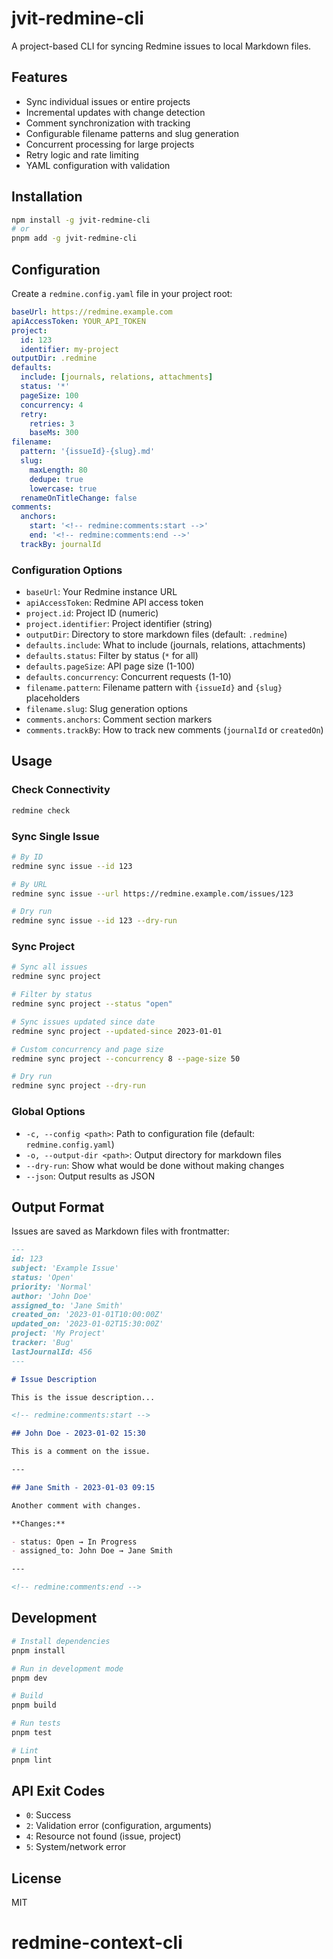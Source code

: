# jvit-redmine-cli

A project-based CLI for syncing Redmine issues to local Markdown files.

## Features

- Sync individual issues or entire projects
- Incremental updates with change detection
- Comment synchronization with tracking
- Configurable filename patterns and slug generation
- Concurrent processing for large projects
- Retry logic and rate limiting
- YAML configuration with validation

## Installation

```bash
npm install -g jvit-redmine-cli
# or
pnpm add -g jvit-redmine-cli
```

## Configuration

Create a `redmine.config.yaml` file in your project root:

```yaml
baseUrl: https://redmine.example.com
apiAccessToken: YOUR_API_TOKEN
project:
  id: 123
  identifier: my-project
outputDir: .redmine
defaults:
  include: [journals, relations, attachments]
  status: '*'
  pageSize: 100
  concurrency: 4
  retry:
    retries: 3
    baseMs: 300
filename:
  pattern: '{issueId}-{slug}.md'
  slug:
    maxLength: 80
    dedupe: true
    lowercase: true
  renameOnTitleChange: false
comments:
  anchors:
    start: '<!-- redmine:comments:start -->'
    end: '<!-- redmine:comments:end -->'
  trackBy: journalId
```

### Configuration Options

- `baseUrl`: Your Redmine instance URL
- `apiAccessToken`: Redmine API access token
- `project.id`: Project ID (numeric)
- `project.identifier`: Project identifier (string)
- `outputDir`: Directory to store markdown files (default: `.redmine`)
- `defaults.include`: What to include (journals, relations, attachments)
- `defaults.status`: Filter by status (`*` for all)
- `defaults.pageSize`: API page size (1-100)
- `defaults.concurrency`: Concurrent requests (1-10)
- `filename.pattern`: Filename pattern with `{issueId}` and `{slug}` placeholders
- `filename.slug`: Slug generation options
- `comments.anchors`: Comment section markers
- `comments.trackBy`: How to track new comments (`journalId` or `createdOn`)

## Usage

### Check Connectivity

```bash
redmine check
```

### Sync Single Issue

```bash
# By ID
redmine sync issue --id 123

# By URL
redmine sync issue --url https://redmine.example.com/issues/123

# Dry run
redmine sync issue --id 123 --dry-run
```

### Sync Project

```bash
# Sync all issues
redmine sync project

# Filter by status
redmine sync project --status "open"

# Sync issues updated since date
redmine sync project --updated-since 2023-01-01

# Custom concurrency and page size
redmine sync project --concurrency 8 --page-size 50

# Dry run
redmine sync project --dry-run
```

### Global Options

- `-c, --config <path>`: Path to configuration file (default: `redmine.config.yaml`)
- `-o, --output-dir <path>`: Output directory for markdown files
- `--dry-run`: Show what would be done without making changes
- `--json`: Output results as JSON

## Output Format

Issues are saved as Markdown files with frontmatter:

```markdown
---
id: 123
subject: 'Example Issue'
status: 'Open'
priority: 'Normal'
author: 'John Doe'
assigned_to: 'Jane Smith'
created_on: '2023-01-01T10:00:00Z'
updated_on: '2023-01-02T15:30:00Z'
project: 'My Project'
tracker: 'Bug'
lastJournalId: 456
---

# Issue Description

This is the issue description...

<!-- redmine:comments:start -->

## John Doe - 2023-01-02 15:30

This is a comment on the issue.

---

## Jane Smith - 2023-01-03 09:15

Another comment with changes.

**Changes:**

- status: Open → In Progress
- assigned_to: John Doe → Jane Smith

---

<!-- redmine:comments:end -->
```

## Development

```bash
# Install dependencies
pnpm install

# Run in development mode
pnpm dev

# Build
pnpm build

# Run tests
pnpm test

# Lint
pnpm lint
```

## API Exit Codes

- `0`: Success
- `2`: Validation error (configuration, arguments)
- `4`: Resource not found (issue, project)
- `5`: System/network error

## License

MIT
# redmine-context-cli
